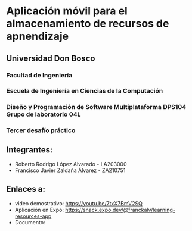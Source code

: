 # Aplicación móvil para el almacenamiento de recursos de apnendizaje

## Universidad Don Bosco
### Facultad de Ingeniería
### Escuela de Ingeniería en Ciencias de la Computación
### Diseño y Programación de Software Multiplataforma DPS104 Grupo de laboratorio 04L

### Tercer desafío práctico

## Integrantes:
- Roberto Rodrigo López Alvarado - LA203000
- Francisco Javier Zaldaña Álvarez - ZA210751

## Enlaces a:
- video demostrativo: https://youtu.be/7txX7BmV2SQ
- Aplicación en Expo: https://snack.expo.dev/@franckalv/learning-resources-app
- Documento: 

